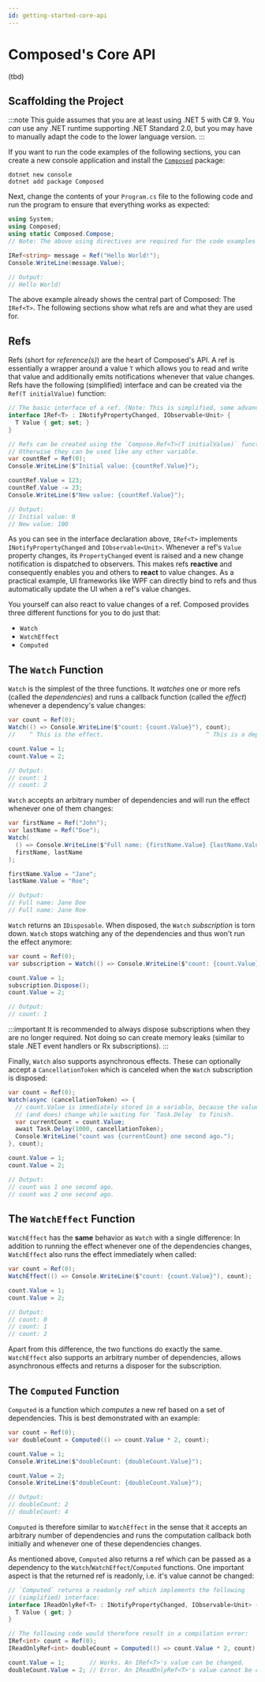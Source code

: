 ```yaml
---
id: getting-started-core-api
---
```


# Composed's Core API

(tbd)


## Scaffolding the Project

:::note
This guide assumes that you are at least using .NET 5 with C# 9.
You *can* use any .NET runtime supporting .NET Standard 2.0, but you may have to manually adapt the
code to the lower language version.
:::

If you want to run the code examples of the following sections, you can create a new console
application and install the [`Composed`](../packages/Composed/index.md) package:

```shell
dotnet new console
dotnet add package Composed
```

Next, change the contents of your `Program.cs` file to the following code and run the program
to ensure that everything works as expected:


```csharp
using System;
using Composed;
using static Composed.Compose;
// Note: The above using directives are required for the code examples below.

IRef<string> message = Ref("Hello World!");
Console.WriteLine(message.Value);

// Output:
// Hello World!
```

The above example already shows the central part of Composed: The `IRef<T>`.
The following sections show what refs are and what they are used for.


## Refs

Refs (short for *reference(s)*) are the heart of Composed's API.
A ref is essentially a wrapper around a value `T` which allows you to read and write that value
and additionally emits notifications whenever that value changes.
Refs have the following (simplified) interface and can be created via the `Ref(T initialValue)` function:

```csharp
// The basic interface of a ref. (Note: This is simplified, some advanced members are missing).
interface IRef<T> : INotifyPropertyChanged, IObservable<Unit> {
  T Value { get; set; }
}

// Refs can be created using the `Compose.Ref<T>(T initialValue)` function.
// Otherwise they can be used like any other variable.
var countRef = Ref(0);
Console.WriteLine($"Initial value: {countRef.Value}");

countRef.Value = 123;
countRef.Value -= 23;
Console.WriteLine($"New value: {countRef.Value}");

// Output:
// Initial value: 0
// New value: 100
```

As you can see in the interface declaration above, `IRef<T>` implements `INotifyPropertyChanged` and
`IObservable<Unit>`. Whenever a ref's `Value` property changes, its `PropertyChanged` event is raised
and a new change notification is dispatched to observers.
This makes refs **reactive** and consequently enables you and others to **react** to value changes.
As a practical example, UI frameworks like WPF can directly bind to refs and thus automatically
update the UI when a ref's value changes.

You yourself can also react to value changes of a ref. Composed provides three different functions
for you to do just that:

* `Watch`
* `WatchEffect`
* `Computed`


## The `Watch` Function

`Watch` is the simplest of the three functions. It *watches* one or more refs (called the
*dependencies*) and runs a callback function (called the *effect*) whenever a dependency's
value changes:

```csharp
var count = Ref(0);
Watch(() => Console.WriteLine($"count: {count.Value}"), count);
//    ^ This is the effect.                             ^ This is a dependency.

count.Value = 1;
count.Value = 2;

// Output:
// count: 1
// count: 2
```

`Watch` accepts an arbitrary number of dependencies and will run the effect whenever one of them changes:

```csharp
var firstName = Ref("John");
var lastName = Ref("Doe");
Watch(
  () => Console.WriteLine($"Full name: {firstName.Value} {lastName.Value}"),
  firstName, lastName
);

firstName.Value = "Jane";
lastName.Value = "Roe";

// Output:
// Full name: Jane Doe
// Full name: Jane Roe
```

`Watch` returns an `IDisposable`. When disposed, the `Watch` *subscription* is torn down.
`Watch` stops watching any of the dependencies and thus won't run the effect anymore:

```csharp
var count = Ref(0);
var subscription = Watch(() => Console.WriteLine($"count: {count.Value}"), count);

count.Value = 1;
subscription.Dispose();
count.Value = 2;

// Output:
// count: 1
```

:::important
It is recommended to always dispose subscriptions when they are no longer required.
Not doing so can create memory leaks (similar to stale .NET event handlers or Rx subscriptions).
:::

Finally, `Watch` also supports asynchronous effects. These can optionally accept a
`CancellationToken` which is canceled when the `Watch` subscription is disposed:

```csharp
var count = Ref(0);
Watch(async (cancellationToken) => {
  // count.Value is immediately stored in a variable, because the value can
  // (and does) change while waiting for `Task.Delay` to finish.
  var currentCount = count.Value;
  await Task.Delay(1000, cancellationToken);
  Console.WriteLine("count was {currentCount} one second ago.");
}, count);

count.Value = 1;
count.Value = 2;

// Output:
// count was 1 one second ago.
// count was 2 one second ago.
```


## The `WatchEffect` Function

`WatchEffect` has the **same** behavior as `Watch` with a single difference:
In addition to running the effect whenever one of the dependencies changes, `WatchEffect` also
runs the effect immediately when called:

```csharp
var count = Ref(0);
WatchEffect(() => Console.WriteLine($"count: {count.Value}"), count);

count.Value = 1;
count.Value = 2;

// Output:
// count: 0
// count: 1
// count: 2
```

Apart from this difference, the two functions do exactly the same. `WatchEffect` also supports an
arbitrary number of dependencies, allows asynchronous effects and returns a disposer for the
subscription.


## The `Computed` Function

`Computed` is a function which *computes* a new ref based on a set of dependencies.
This is best demonstrated with an example:

```csharp
var count = Ref(0);
var doubleCount = Computed(() => count.Value * 2, count);

count.Value = 1;
Console.WriteLine($"doubleCount: {doubleCount.Value}");

count.Value = 2;
Console.WriteLine($"doubleCount: {doubleCount.Value}");

// Output:
// doubleCount: 2
// doubleCount: 4
```

`Computed` is therefore similar to `WatchEffect` in the sense that it accepts an arbitrary number
of dependencies and runs the computation callback both initially and whenever one of these
dependencies changes.

As mentioned above, `Computed` also returns a ref which can be passed as a dependency to the
`Watch`/`WatchEffect`/`Computed` functions. One important aspect is that the returned ref is
readonly, i.e. it's value cannot be changed:

```csharp
// `Computed` returns a readonly ref which implements the following
// (simplified) interface:
interface IReadOnlyRef<T> : INotifyPropertyChanged, IObservable<Unit> {
  T Value { get; }
}

// The following code would therefore result in a compilation error:
IRef<int> count = Ref(0);
IReadOnlyRef<int> doubleCount = Computed(() => count.Value * 2, count);

count.Value = 1;       // Works. An IRef<T>'s value can be changed.
doubleCount.Value = 2; // Error. An IReadOnlyRef<T>'s value cannot be changed.
```
